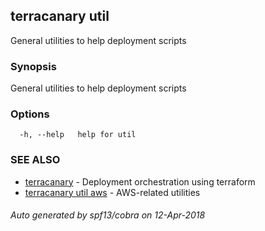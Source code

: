 ## terracanary util

General utilities to help deployment scripts

### Synopsis

General utilities to help deployment scripts

### Options

```
  -h, --help   help for util
```

### SEE ALSO

* [terracanary](../README.md)	 - Deployment orchestration using terraform
* [terracanary util aws](docs/terracanary_util_aws.md)	 - AWS-related utilities

###### Auto generated by spf13/cobra on 12-Apr-2018

